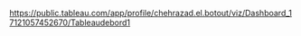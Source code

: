 https://public.tableau.com/app/profile/chehrazad.el.botout/viz/Dashboard_17121057452670/Tableaudebord1
